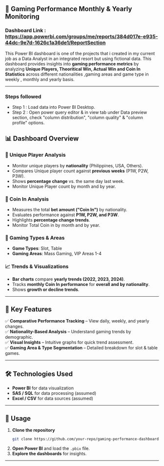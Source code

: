 ## 🎰 Gaming Performance Monthly & Yearly Monitoring

### Dashboard Link : https://app.powerbi.com/groups/me/reports/384d017e-e935-44dc-9e7d-1626c1a36de1/ReportSection

This Power BI dashboard is one of the projects that i created in my current job as a Data Analyst in an integrated resort but using fictional data. This dashboard provides insights into **gaming performance metrics** by analyzing **Unique Players, Theoritical Win, Actual Win and Coin In Statistics** across different nationalities ,gaming areas and game type in weekly , monthly and yearly basis.

---

### Steps followed 

- Step 1 : Load data into Power BI Desktop.
- Step 2 : Open power query editor & in view tab under Data preview section, check "column distribution", "column quality" & "column profile" options.

## 📊 Dashboard Overview

### 🔹 Unique Player Analysis
- Monitor unique players by **nationality** (Philippines, USA, Others).
- Compares Unique player count against **previous weeks** (P1W, P2W, P3W).
- Shows **percentage change** vs. the same day last week.
- Monitor Unique Player count by month and by year.

### 🔹 Coin In Analysis
- Measures the total **bet amount ("Coin In")** by nationality.
- Evaluates performance against **P1W, P2W, and P3W**.
- Highlights **percentage change trends**.
- Monitor Total Coin in by month and by year.

### 🔹 Gaming Types & Areas
- **Game Types**: Slot, Table
- **Gaming Areas**: Mass Gaming, VIP Areas 1-4

### 📈 Trends & Visualizations
- **Bar charts** compare **yearly trends (2022, 2023, 2024)**.
- Tracks **monthly Coin In performance** for **overall and by nationality**.
- Shows **growth or decline trends**.

---

## 🚀 Key Features
✅ **Comparative Performance Tracking** – View daily, weekly, and yearly changes.  
✅ **Nationality-Based Analysis** – Understand gaming trends by demographic.  
✅ **Visual Insights** – Intuitive graphs for quick trend assessment.  
✅ **Gaming Area & Type Segmentation** – Detailed breakdown for slot & table games.  

---

## 🛠️ Technologies Used
- **Power BI** for data visualization  
- **SAS / SQL** for data processing (assumed)  
- **Excel / CSV** for data sources (assumed)  

---

## 📌 Usage
1. **Clone the repository**  
   ```sh
   git clone https://github.com/your-repo/gaming-performance-dashboard.git
   ```
2. **Open Power BI** and load the `.pbix` file.  
3. **Explore the dashboards** for insights.  

---


